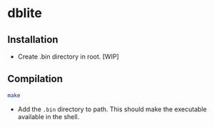 # dblite

## Installation
- Create .bin directory in root. [WIP]

## Compilation
```bash
make
```
- Add the `.bin` directory to path. This should make the executable available in the shell.
